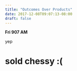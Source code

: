 ```yaml
---
title: "Outcomes Over Products"
date: 2017-12-08T09:07:13-08:00
draft: false
---
```


**Fri 907 AM**

yep

# sold chessy :( 
